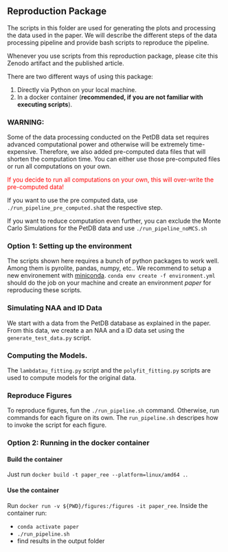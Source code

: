 ## Reproduction Package

The scripts in this folder are used for generating
the plots and processing the data used in the paper.
We will describe the different steps of the data processing
pipeline and provide bash scripts to reproduce the pipeline.

Whenever you use scripts from this reproduction package, please cite this Zenodo artifact and the published article.

There are two different ways of using this package:
1) Directly via Python on your local 
machine.
2) In a docker container (**recommended, if you are not familiar with executing 
scripts**).

### WARNING:
Some of the data processing conducted on the PetDB data set requires advanced computational 
power and otherwise will be extremely time-expensive. Therefore, we also added pre-computed data 
files that will shorten the computation time. You 
can either use those pre-computed files or run all computations on your own.

<span style="color: #FF0000">If you decide to
run all computations on your own, this will over-write the pre-computed data!</span>

If you want to use the pre computed data, use `./run_pipeline_pre_computed.sh`at the respective step.

If you want to reduce computation even further, you can exclude the Monte Carlo Simulations for the PetDB data and use `./run_pipeline_noMCS.sh`

###  Option 1: Setting up the environment
The scripts shown here requires a bunch of python packages to work well.
Among them is pyrolite, pandas, numpy, etc..
We recommend to setup a new environement with [miniconda](https://docs.anaconda.com/free/miniconda/index.html).
 `conda env create -f environment.yml` should do the job on your machine and create 
an environment _paper_ for reproducing these scripts. 

### Simulating NAA and ID Data
We start with a data from the PetDB database as explained in the paper.
From this data, we create a an NAA and a ID data set using the `generate_test_data.py` script.

### Computing the Models.
The `lambdatau_fitting.py` script and the `polyfit_fitting.py` scripts
are used to compute models for the original data.

### Reproduce Figures

To reproduce figures, fun the `./run_pipeline.sh` command.
Otherwise, run commands for each figure on its own.
The `run_pipeline.sh` descripes how to invoke the script for each figure. 


### Option 2: Running in the docker container
#### Build the container

Just run `docker build -t paper_ree --platform=linux/amd64 .`.


#### Use the container

Run `docker run -v ${PWD}/figures:/figures -it paper_ree`.
Inside the container run:
- `conda activate paper`
- `./run_pipeline.sh`
- find results in the output folder 